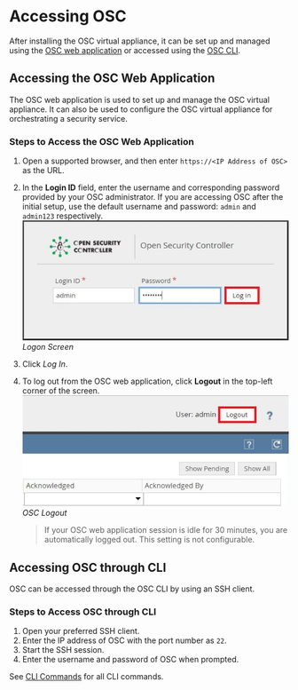 # Accessing OSC
After installing the OSC virtual appliance, it can be set up and managed using the [OSC web application](#accessing-the-osc-web-application) or accessed using the [OSC CLI](#accessing-osc-through-cli).

## Accessing the OSC Web Application
The OSC web application is used to set up and manage the OSC virtual appliance. It can also be used to configure the OSC virtual appliance for orchestrating a security service.

### Steps to Access the OSC Web Application
1. Open a supported browser, and then enter `https://<IP Address of OSC>` as the URL.
2. In the **Login ID** field, enter the username and corresponding password provided by your OSC administrator.
If you are accessing OSC after the initial setup, use the default username and password: `admin` and `admin123` respectively.  
![](images/osc_web_login.jpg)  
*Logon Screen*
3. Click *Log In*.
4. To log out from the OSC web application, click **Logout** in the top-left corner of the screen.  
![](images/osc_web_logout.jpg)  
*OSC Logout*

	>If your OSC web application session is idle for 30 minutes, you are automatically logged out. This setting is not configurable.

## Accessing OSC through CLI
OSC can be accessed through the OSC CLI by using an SSH client.

### Steps to Access OSC through CLI
1. Open your preferred SSH client.
2. Enter the IP address of OSC with the port number as `22`.
3. Start the SSH session.
4. Enter the username and password of OSC when prompted.

See [CLI Commands](/references/cli.md) for all CLI commands.

